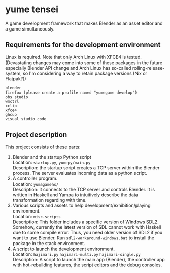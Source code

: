 # yume tensei

A game development framework that makes Blender as an asset editor and a game simultaneously.

## Requirements for the development environment

Linux is required. Note that only Arch Linux with XFCE4 is tested. (Devastating changes may come into some of these packages in the future especially Blender API change and Arch Linux has so-called rolling-release-system, so I'm considering a way to retain package versions (Nix or Flatpak?))

```
blender
firefox (please create a profile named "yumegame develop")
obs studio
wmctrl
xclip
xfce4
ghcup
visual studio code
```

## Project description

This project consists of these parts:

1. Blender and the startup Python script  
   Location: `startup.py`, `yumepy/main.py`  
   Description: the startup script creates a TCP server within the Blender process. The server evaluates incoming data as a python script.
2. A controller program.  
   Location: `yumagamehs/`  
   Description: it connects to the TCP server and controls Blender. It is written in Haskell and Yampa to intuitively describe the data transformation regarding with time.
3. Various scripts and assets to help development/exhibition/playing environment.  
   Location: `misc-scripts`  
   Description: This folder includes a specific version of Windows SDL2. Somehow, currently the latest version of SDL cannot work with Haskell due to some compile error. Thus, you need older version of SDL2 if you want to use Blender. Run `sdl2-workaround-windows.bat` to install the package in the stack environment.
4. A script to launch the development environment.  
   Location: `hajimari.py` `hajimari-multi.py` `hajimari-single.py`  
   Description: A script to launch the main app (Blender), the controller app with hot-rebuilding features, the script editors and the debug consoles.
